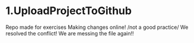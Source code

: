 # 1.UploadProjectToGithub
Repo made for exercises
Making changes online! /not a good practice/
We resolved the conflict!
We are messing the file again!!